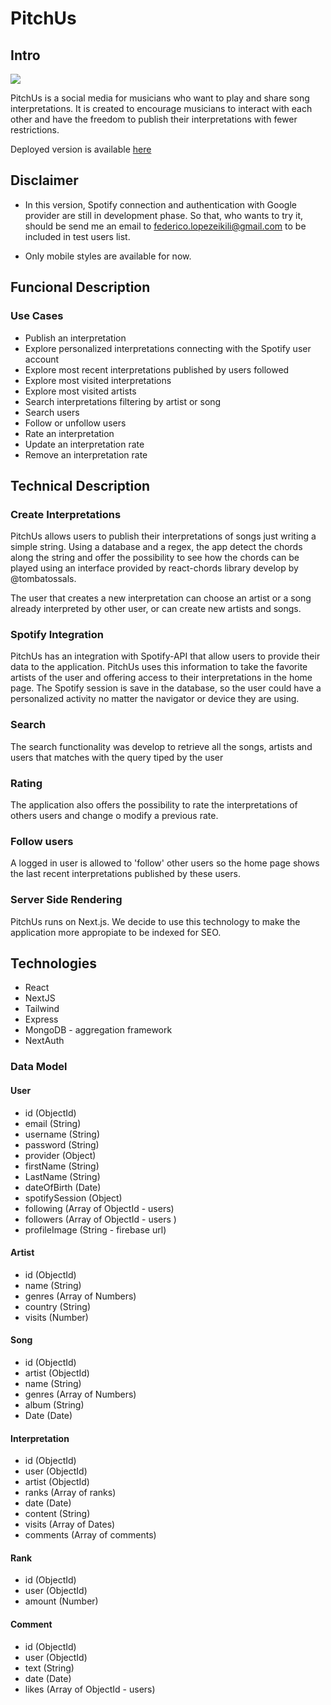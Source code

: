 # PitchUs

## Intro

![](https://media.giphy.com/media/3o72EX5QZ9N9d51dqo/giphy.gif)

PitchUs is a social media for musicians who want to play and share song interpretations. It is created to encourage musicians to interact with each other and have the freedom to publish their interpretations with fewer restrictions.

Deployed version is available [here](https://pitch-us.vercel.app)

## Disclaimer

- In this version, Spotify connection and authentication with Google provider are still in development phase. So that, who wants to try it, should be send me an email to federico.lopezeikili@gmail.com to be included in test users list.

- Only mobile styles are available for now. 

## Funcional Description

### Use Cases
- Publish an interpretation
- Explore personalized interpretations connecting with the Spotify user account
- Explore most recent interpretations published by users followed
- Explore most visited interpretations
- Explore most visited artists
- Search interpretations filtering by artist or song
- Search users
- Follow or unfollow users
- Rate an interpretation
- Update an interpretation rate
- Remove an interpretation rate

## Technical Description

### Create Interpretations
PitchUs allows users to publish their interpretations of songs just writing a simple string. Using a database and a regex, the app detect the chords along the string and offer the possibility to see how the chords can be played using an interface provided by react-chords library develop by @tombatossals.

The user that creates a new interpretation can choose an artist or a song already interpreted by other user, or can create new artists and songs.

### Spotify Integration
PitchUs has an integration with Spotify-API that allow users to provide their data to the application. PitchUs uses this information to take the favorite artists of the user and offering access to their interpretations in the home page. The Spotify session is save in the database, so the user could have a personalized activity no matter the navigator or device they are using.

### Search
The search functionality was develop to retrieve all the songs, artists and users that matches with the query tiped by the user

### Rating
The application also offers the possibility to rate the interpretations of others users and change o modify a previous rate.

### Follow users
A logged in user is allowed to 'follow' other users so the home page shows the last recent interpretations published by these users.

### Server Side Rendering
PitchUs runs on Next.js. We decide to use this technology to make the application more appropiate to be indexed for SEO.

## Technologies
- React
- NextJS
- Tailwind
- Express
- MongoDB - aggregation framework
- NextAuth 

### Data Model

#### User
- id (ObjectId)
- email (String)
- username (String)
- password (String)
- provider (Object)
- firstName (String)
- LastName (String)
- dateOfBirth (Date)
- spotifySession (Object)
- following (Array of ObjectId - users)
- followers (Array of ObjectId - users )
- profileImage (String - firebase url)

#### Artist
- id (ObjectId)
- name (String)
- genres (Array of Numbers)
- country (String)
- visits (Number)

#### Song
- id (ObjectId)
- artist (ObjectId)
- name (String)
- genres (Array of Numbers)
- album (String)
- Date (Date)

#### Interpretation
- id (ObjectId)
- user (ObjectId)
- artist (ObjectId)
- ranks (Array of ranks)
- date (Date)
- content (String)
- visits (Array of Dates)
- comments (Array of comments)

#### Rank
- id (ObjectId)
- user (ObjectId)
- amount (Number)

#### Comment
- id (ObjectId)
- user (ObjectId)
- text (String)
- date (Date)
- likes (Array of ObjectId - users)